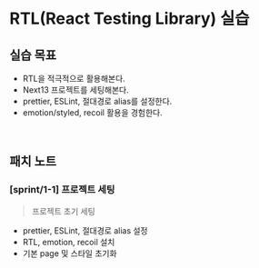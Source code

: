 # RTL(React Testing Library) 실습

## 실습 목표

- RTL을 적극적으로 활용해본다.
- Next13 프로젝트를 세팅해본다.
- prettier, ESLint, 절대경로 alias를 설정한다.
- emotion/styled, recoil 활용을 경험한다.

<br>

## 패치 노트

### [sprint/1-1] 프로젝트 세팅

> 프로젝트 초기 세팅

- prettier, ESLint, 절대경로 alias 설정
- RTL, emotion, recoil 설치
- 기본 page 및 스타일 초기화